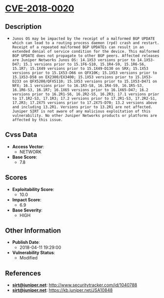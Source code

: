 
# [CVE-2018-0020](http://www.securitytracker.com/id/1040788)

## Description

- `Junos OS may be impacted by the receipt of a malformed BGP UPDATE which can lead to a routing process daemon (rpd) crash and restart. Receipt of a repeated malformed BGP UPDATEs can result in an extended denial of service condition for the device. This malformed BGP UPDATE does not propagate to other BGP peers. Affected releases are Juniper Networks Junos OS: 14.1X53 versions prior to 14.1X53-D47; 15.1 versions prior to 15.1F6-S10, 15.1R4-S9, 15.1R6-S6, 15.1R7; 15.1X49 versions prior to 15.1X49-D130 on SRX; 15.1X53 versions prior to 15.1X53-D66 on QFX10K; 15.1X53 versions prior to 15.1X53-D58 on EX2300/EX3400; 15.1X53 versions prior to 15.1X53-D233 on QFX5200/QFX5110; 15.1X53 versions prior to 15.1X53-D471 on NFX; 16.1 versions prior to 16.1R3-S8, 16.1R4-S9, 16.1R5-S3, 16.1R6-S3, 16.1R7; 16.1X65 versions prior to 16.1X65-D47; 16.2 versions prior to 16.2R1-S6, 16.2R2-S5, 16.2R3; 17.1 versions prior to 17.1R2-S3, 17.1R3; 17.2 versions prior to 17.2R1-S3, 17.2R2-S1, 17.2R3; 17.2X75 versions prior to 17.2X75-D70; 13.2 versions above and including 13.2R1. Versions prior to 13.2R1 are not affected. Juniper SIRT is not aware of any malicious exploitation of this vulnerability. No other Juniper Networks products or platforms are affected by this issue.`

## Cvss Data

- **Access Vector**:
  - NETWORK
- **Base Score**:
  - 7.8

## Scores

- **Exploitability Score**:
  - 10.0
- **Impact Score**:
  - 6.9
- **Base Severity**:
  - HIGH

## Other Information

- **Publish Date**:
  - 2018-04-11 19:29:00
- **Vulnerability Status**:
  - Modified

## References

- **sirt@juniper.net**: http://www.securitytracker.com/id/1040788
- **sirt@juniper.net**: https://kb.juniper.net/JSA10848
